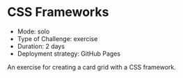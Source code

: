 # CSS Frameworks
- Mode: solo
- Type of Challenge: exercise
- Duration: 2 days
- Deployment strategy: GitHub Pages

An exercise for creating a card grid with a CSS framework. 